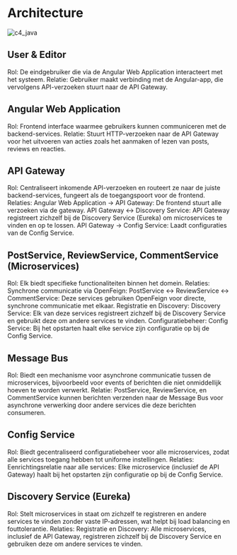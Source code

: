 # Architecture

![c4_java](https://github.com/user-attachments/assets/91b93cc4-7f24-4ab6-aa84-f8c753a4ca2f)

## User & Editor
Rol: De eindgebruiker die via de Angular Web Application interacteert met het systeem.
Relatie: Gebruiker maakt verbinding met de Angular-app, die vervolgens API-verzoeken stuurt naar de API Gateway.

## Angular Web Application
Rol: Frontend interface waarmee gebruikers kunnen communiceren met de backend-services.
Relatie: Stuurt HTTP-verzoeken naar de API Gateway voor het uitvoeren van acties zoals het aanmaken of lezen van posts, reviews en reacties.

## API Gateway
Rol: Centraliseert inkomende API-verzoeken en routeert ze naar de juiste backend-services, fungeert als de toegangspoort voor de frontend.
Relaties:
Angular Web Application → API Gateway: De frontend stuurt alle verzoeken via de gateway.
API Gateway ↔ Discovery Service: API Gateway registreert zichzelf bij de Discovery Service (Eureka) om microservices te vinden en op te lossen.
API Gateway → Config Service: Laadt configuraties van de Config Service.

## PostService, ReviewService, CommentService (Microservices)
Rol: Elk biedt specifieke functionaliteiten binnen het domein.
Relaties:
Synchrone communicatie via OpenFeign:
PostService ↔ ReviewService ↔ CommentService: Deze services gebruiken OpenFeign voor directe, synchrone communicatie met elkaar.
Registratie en Discovery:
Discovery Service: Elk van deze services registreert zichzelf bij de Discovery Service en gebruikt deze om andere services te vinden.
Configuratiebeheer:
Config Service: Bij het opstarten haalt elke service zijn configuratie op bij de Config Service.

## Message Bus
Rol: Biedt een mechanisme voor asynchrone communicatie tussen de microservices, bijvoorbeeld voor events of berichten die niet onmiddellijk hoeven te worden verwerkt.
Relatie: PostService, ReviewService, en CommentService kunnen berichten verzenden naar de Message Bus voor asynchrone verwerking door andere services die deze berichten consumeren.

## Config Service
Rol: Biedt gecentraliseerd configuratiebeheer voor alle microservices, zodat alle services toegang hebben tot uniforme instellingen.
Relaties:
Eenrichtingsrelatie naar alle services: Elke microservice (inclusief de API Gateway) haalt bij het opstarten zijn configuratie op bij de Config Service.

## Discovery Service (Eureka)

Rol: Stelt microservices in staat om zichzelf te registreren en andere services te vinden zonder vaste IP-adressen, wat helpt bij load balancing en fouttolerantie.
Relaties:
Registratie en Discovery: Alle microservices, inclusief de API Gateway, registreren zichzelf bij de Discovery Service en gebruiken deze om andere services te vinden.
